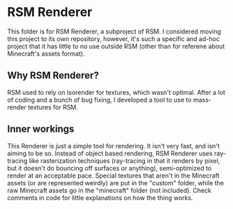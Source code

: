 # RSM Renderer
This folder is for RSM Renderer, a subproject of RSM. I considered moving this project to its own repository, however, it's such a specific and ad-hoc project that it has little to no use outside RSM (other than for referene about Minecraft's assets format).

## Why RSM Renderer?
RSM used to rely on Isorender for textures, which wasn't optimal. After a lot of coding and a bunch of bug fixing, I developed a tool to use to mass-render textures for RSM.

## Inner workings
This Renderer is just a simple tool for rendering. It isn't very fast, and isn't aiming to be so. Instead of object based rendering, RSM Renderer uses ray-tracing like rasterization techniques (ray-tracing in that it renders by pixel, but it doesn't do bouncing off surfaces or anything), semi-optimized to render at an acceptable pace. Special textures that aren't in the Minecraft assets (or are represented weirdly) are put in the "custom" folder, while the raw Minecraft assets go in the "minecraft" folder (not included).
Check comments in code for little explanations on how the thing works.
